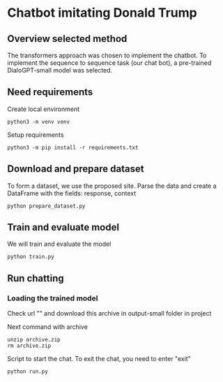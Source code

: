 # Chatbot imitating Donald Trump

## Overview selected method
The transformers approach was chosen to implement the chatbot. 
To implement the sequence to sequence task (our chat bot), a pre-trained DialoGPT-small model was selected.

## Need requirements
Create local environment
```
python3 -m venv venv
```

Setup requirements
```
python3 -m pip install -r requirements.txt
```

## Download and prepare dataset
To form a dataset, we use the proposed site. Parse the data and create a DataFrame with the fields: response, context
```
python prepare_dataset.py
```

## Train and evaluate model
We will train and evaluate the model
```
python train.py
```

## Run chatting

### Loading the trained model
Check url "" and download this archive in output-small folder in project

Next command with archive
```shell
unzip archive.zip
rm archive.zip
```

Script to start the chat. To exit the chat, you need to enter "exit"
```
python run.py
```